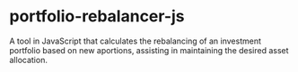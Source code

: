 # portfolio-rebalancer-js
A tool in JavaScript that calculates the rebalancing of an investment portfolio based on new aportions, assisting in maintaining the desired asset allocation.
